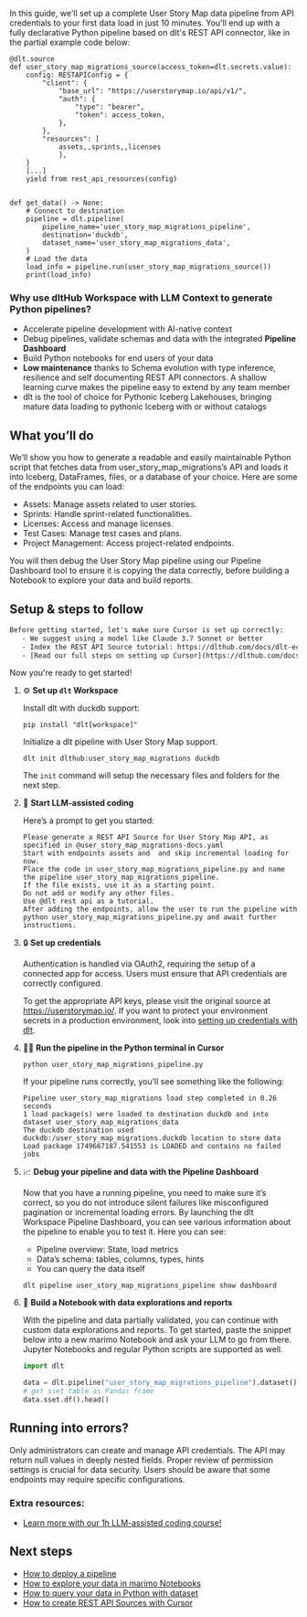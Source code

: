 In this guide, we'll set up a complete User Story Map data pipeline from API credentials to your first data load in just 10 minutes. You'll end up with a fully declarative Python pipeline based on dlt's REST API connector, like in the partial example code below:

```python-outcome
@dlt.source
def user_story_map_migrations_source(access_token=dlt.secrets.value):
    config: RESTAPIConfig = {
        "client": {
            "base_url": "https://userstorymap.io/api/v1/",
            "auth": {
                "type": "bearer",
                "token": access_token,
            },
        },
        "resources": [
            assets,,sprints,,licenses
            ],
    }
    [...]
    yield from rest_api_resources(config)


def get_data() -> None:
    # Connect to destination
    pipeline = dlt.pipeline(
        pipeline_name='user_story_map_migrations_pipeline',
        destination='duckdb',
        dataset_name='user_story_map_migrations_data', 
    )
    # Load the data
    load_info = pipeline.run(user_story_map_migrations_source())
    print(load_info) 
```

### Why use dltHub Workspace with LLM Context to generate Python pipelines?

- Accelerate pipeline development with AI-native context
- Debug pipelines, validate schemas and data with the integrated **Pipeline Dashboard**
- Build Python notebooks for end users of your data
- **Low maintenance** thanks to Schema evolution with type inference, resilience and self documenting REST API connectors. A shallow learning curve makes the pipeline easy to extend by any team member
- dlt is the tool of choice for Pythonic Iceberg Lakehouses, bringing mature data loading to pythonic Iceberg with or without catalogs

## What you’ll do

We’ll show you how to generate a readable and easily maintainable Python script that fetches data from user_story_map_migrations’s API and loads it into Iceberg, DataFrames, files, or a database of your choice. Here are some of the endpoints you can load:

- Assets: Manage assets related to user stories.
- Sprints: Handle sprint-related functionalities.
- Licenses: Access and manage licenses.
- Test Cases: Manage test cases and plans.
- Project Management: Access project-related endpoints.

You will then debug the User Story Map pipeline using our Pipeline Dashboard tool to ensure it is copying the data correctly, before building a Notebook to explore your data and build reports.

## Setup & steps to follow

```default
Before getting started, let's make sure Cursor is set up correctly:
   - We suggest using a model like Claude 3.7 Sonnet or better
   - Index the REST API Source tutorial: https://dlthub.com/docs/dlt-ecosystem/verified-sources/rest_api/ and add it to context as **@dlt rest api**
   - [Read our full steps on setting up Cursor](https://dlthub.com/docs/dlt-ecosystem/llm-tooling/cursor-restapi#23-configuring-cursor-with-documentation)
```

Now you're ready to get started!

1. ⚙️ **Set up `dlt` Workspace**
    
    Install dlt with duckdb support:
    ```shell
    pip install "dlt[workspace]"
    ```

    Initialize a dlt pipeline with User Story Map support.
    ```shell
    dlt init dlthub:user_story_map_migrations duckdb
    ```

    The `init` command will setup the necessary files and folders for the next step.
    
2. 🤠 **Start LLM-assisted coding**
    
    Here’s a prompt to get you started:
    
    ```prompt
    Please generate a REST API Source for User Story Map API, as specified in @user_story_map_migrations-docs.yaml 
    Start with endpoints assets and  and skip incremental loading for now. 
    Place the code in user_story_map_migrations_pipeline.py and name the pipeline user_story_map_migrations_pipeline. 
    If the file exists, use it as a starting point. 
    Do not add or modify any other files. 
    Use @dlt rest api as a tutorial. 
    After adding the endpoints, allow the user to run the pipeline with python user_story_map_migrations_pipeline.py and await further instructions.
    ```

    
3. 🔒 **Set up credentials** 
    
    Authentication is handled via OAuth2, requiring the setup of a connected app for access. Users must ensure that API credentials are correctly configured.
    
    To get the appropriate API keys, please visit the original source at https://userstorymap.io/.
    If you want to protect your environment secrets in a production environment, look into [setting up credentials with dlt](https://dlthub.com/docs/walkthroughs/add_credentials).
    
4. 🏃‍♀️ **Run the pipeline in the Python terminal in Cursor**
    
    ```shell
    python user_story_map_migrations_pipeline.py
    ```
    
    If your pipeline runs correctly, you’ll see something like the following:
    
    ```shell
    Pipeline user_story_map_migrations load step completed in 0.26 seconds
    1 load package(s) were loaded to destination duckdb and into dataset user_story_map_migrations_data
    The duckdb destination used duckdb:/user_story_map_migrations.duckdb location to store data
    Load package 1749667187.541553 is LOADED and contains no failed jobs
    ```
    
5. 📈 **Debug your pipeline and data with the Pipeline Dashboard**

    Now that you have a running pipeline, you need to make sure it’s correct, so you do not introduce silent failures like misconfigured pagination or incremental loading errors. By launching the dlt Workspace Pipeline Dashboard, you can see various information about the pipeline to enable you to test it. Here you can see:
    - Pipeline overview: State, load metrics
    - Data’s schema: tables, columns, types, hints
    - You can query the data itself
    
    ```shell
    dlt pipeline user_story_map_migrations_pipeline show dashboard
    ```
    
6. 🐍 **Build a Notebook with data explorations and reports**

    With the pipeline and data partially validated, you can continue with custom data explorations and reports. To get started, paste the snippet below into a new marimo Notebook and ask your LLM to go from there. Jupyter Notebooks and regular Python scripts are supported as well.

    
    ```python
    import dlt

   data = dlt.pipeline("user_story_map_migrations_pipeline").dataset()
   # get sset table as Pandas frame
   data.sset.df().head()
    ```

## Running into errors?

Only administrators can create and manage API credentials. The API may return null values in deeply nested fields. Proper review of permission settings is crucial for data security. Users should be aware that some endpoints may require specific configurations.

### Extra resources:

- [Learn more with our 1h LLM-assisted coding course!](https://www.youtube.com/watch?v=GGid70rnJuM)

## Next steps

- [How to deploy a pipeline](https://dlthub.com/docs/walkthroughs/deploy-a-pipeline)
- [How to explore your data in marimo Notebooks](https://dlthub.com/docs/general-usage/dataset-access/marimo)
- [How to query your data in Python with dataset](https://dlthub.com/docs/general-usage/dataset-access/dataset)
- [How to create REST API Sources with Cursor](https://dlthub.com/docs/dlt-ecosystem/llm-tooling/cursor-restapi)
